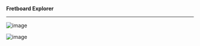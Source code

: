 **Fretboard Explorer**

________________________________________________________________________________________________________________


![image](https://github.com/user-attachments/assets/a525c10c-324b-4832-bb84-d2d52cb60875)


![image](https://github.com/user-attachments/assets/8d7e77fb-0a6b-46e4-a4fd-fe15c00a5eca)
